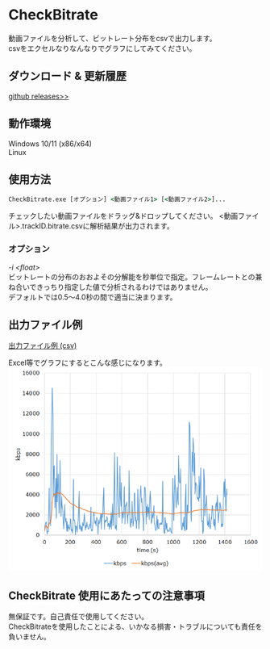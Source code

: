 
# CheckBitrate  

動画ファイルを分析して、ビットレート分布をcsvで出力します。  
csvをエクセルなりなんなりでグラフにしてみてください。

## ダウンロード & 更新履歴
[github releases>>](https://github.com/rigaya/CheckBitrate/releases)

## 動作環境
Windows 10/11 (x86/x64)  
Linux

## 使用方法
```bat
CheckBitrate.exe [オプション] <動画ファイル1> [<動画ファイル2>]...
```
チェックしたい動画ファイルをドラッグ&ドロップしてください。
&lt;動画ファイル&gt;.trackID.bitrate.csvに解析結果が出力されます。

### オプション

_-i &lt;float&gt;_  
ビットレートの分布のおおよその分解能を秒単位で指定。フレームレートとの兼ね合いできっちり指定した値で分析されるわけではありません。  
デフォルトでは0.5～4.0秒の間で適当に決まります。

## 出力ファイル例
[出力ファイル例 (csv)](./example/example.csv)  

Excel等でグラフにするとこんな感じになります。
![example](./example/example.png "example")


## CheckBitrate 使用にあたっての注意事項
無保証です。自己責任で使用してください。  
CheckBitrateを使用したことによる、いかなる損害・トラブルについても責任を負いません。
